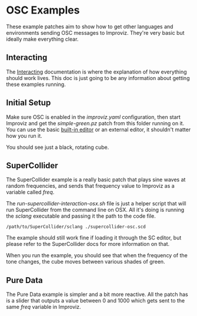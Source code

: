# OSC Examples

These example patches aim to show how to get other languages and environments sending OSC messages to Improviz. They're very basic but ideally make everything clear.

## Interacting

The [Interacting](../../docs/interacting.md) documentation is where the explanation of how everything should work lives. This doc is just going to be any information about getting these examples running.

## Initial Setup

Make sure OSC is enabled in the *improviz.yaml* configuration, then start Improviz and get the *simple-green.pz* patch from this folder running on it. You can use the basic [built-in editor](https://improviz.rumblesan.com/getting-started.html#interacting) or an external editor, it shouldn't matter how you run it.

You should see just a black, rotating cube.

## SuperCollider

The SuperCollider example is a really basic patch that plays sine waves at random frequencies, and sends that frequency value to Improviz as a variable called *freq*.

The *run-supercollider-interaction-osx.sh* file is just a helper script that will run SuperCollider from the command line on OSX. All it's doing is running the *sclang* executable and passing it the path to the code file.

`/path/to/SuperCollider/sclang ./supercollider-osc.scd`

The example should still work fine if loading it through the SC editor, but please refer to the SuperCollider docs for more information on that.

When you run the example, you should see that when the frequency of the tone changes, the cube moves between various shades of green.

## Pure Data

The Pure Data example is simpler and a bit more reactive. All the patch has is a slider that outputs a value between 0 and 1000 which gets sent to the same *freq* variable in Improviz.
